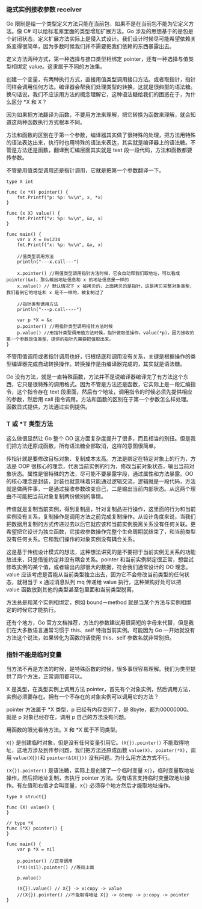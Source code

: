 ### 隐式实例接收参数 receiver

Go 限制是给一个类型定义方法只能在当前包，如果不是在当前包不能为它定义方法。像 C# 可以给标准库里面的类型增加扩展方法。Go
涉及的思想基于的是包是个封闭状态，定义扩展方法实际上是侵入式设计。我们设计时候尽可能希望依赖关系变得很简单，因为多数时候我们并不需要把我们依赖的东西暴露出去。

定义方法两种方式，第一种选择与接口类型相绑定 pointer，还有一种选择与值类型相绑定 value。这隶属于不同的方法集。

创建一个变量，有两种执行方式，直接用值类型调用接口方法。或者取指针，指针同样会调用任何方法。编译器会帮我们处理类型的转换，这就是很典型的语法糖。换句话说，我们不应该用方法的概念理解它，这种语法糖给我们的困惑在于，为什么区分
*X 和 X？

因为如果把方法翻译为函数，不要用方法来理解，把它转换为函数来理解，就会知道这两种函数执行方式根本不同。

方法和函数的区别在于第一个参数，编译器其实做了很特殊的处理，把方法用特殊的语法表达出来，执行时也用特殊的语法来表达，其实就是编译器上的语法糖。不管是方法还是函数，翻译到汇编层面其实就是
text 段一段代码，方法和函数都要传参数。

不管是用值类型调用还是指针调用，它就是把第一个参数翻译一下。

    
    
    type X int
    
    func (x *X) pointer() {
        fmt.Printf("p: %p: %v\n", x, *x)
    }
    
    func (x X) value() {
        fmt.Printf("v: %p: %v\n", &x, x)
    }
    
    func main() {
        var x X = 0x1234
        fmt.Printf("x: %p: %v\n", &x, x)
    
        //值类型调用方法
        println("---x.call---")
    
        x.pointer() //用值类型调用指针方法时候，它会自动帮我们取地址，可以看成 pointer(&x)，那么输出地址信息和 x 的地址信息是一样的
        x.value() // 默认情况下 x 被拷贝的，上面拷贝的是指针，这是拷贝完整对象类型，我们看到它的地址和 x 是不一样的，被复制过了
    
        //指针类型调用方法
        println("---p.call----")
    
        var p *X = &x
        p.pointer() //用指针类型调用指针方法时候
        p.value() //用指针类型调用值方法时候，指针做取值操作，value(*p)，因为接收的第一个参数是值类型，提供的指针先需要把值取出来。
    }
    

不管用值调用或者指针调用也好，归根结底和调用没有关系，关键是根据操作的类型编译器完成自动转换操作。转换操作是由编译器完成的，其实就是语法糖。

Go
没有方法，就是一直特殊函数，方法并不是说编译器编译完了有方法这个东西，它只是很特殊的调用格式。因为不管是方法还是函数，它实际上是一段汇编指令，这个指令存在
text 段里面，然后有个地址，调用指令的时候必须先提供相应的参数，然后用 call
指令调用。方法和函数的区别在于第一个参数怎么样处理。函数显式提供，方法通过实例提供。

### T 或 *T 类型方法

这么做很显然让 Go 整个 OO 这方面复杂度提升了很多，而且相当的别扭。但是我们把方法还原成函数，所有语法糖全部取消，这样的意图很简单。

传指针就是要修改目标对象、复制成本太高。方法是绑定在特定对象上的行为，方法是 OOP
很核心的理念，代表当前实例的行为，修改当前对象状态，输出当前对象状态。属性是很特殊的方法，尽可能不要暴露字段，通过属性和方法暴露。OO
的核心理念是封装，封装也就意味着只能通过逻辑交流，逻辑就是一段代码，方法就是做两件事，一是通过接收参数改变自己，二是输出当前内部状态。从这两个理由不可能把当前对象复制两份做别的事情。

传值就是复制当前实例，得到复制品，针对复制品进行操作，这里面的行为和当前实例没有关系，复制操作是调用方法之前完成复制操作。从设计角度来说，当我们把数据用复制的方式传递过去以后它就应该和当前实例脱离关系没有任何关联。更希望把它设计为独立函数，它接收参数操作完整个生命周期就结束了，和当前类型没有任何关系。它和我们操作的对象实例没有耦合关系。

这是基于传统设计模式的想法，这种想法讲究的是不要把于当前实例无关系的功能放进来，只是借鉴约定并没有耦合关系。pointer
和当前实例绑定很正常，想尝试修改实例的某个值，或者输出内部很大的数据，符合我们通常设计的 OO 理念。value
应该考虑是否能从当前类型独立出去，因为它不会修改当前类型的任何状态，就相当于 x 通过消息队列 mq 传递给 value 执行，这种架构好处可以把
value 函数放到其他的类型甚至包里面和当前类型脱离。

方法总是和某个实例相绑定，例如 bound－method 就是当某个方法与实例相绑定的时候它才能执行。

还有个地方，Go 官方文档推荐，方法的参数建议用很简短的字母来代替，但是我们在大多数语言通常习惯于 this、self 特指当前实例。可能因为 Go
一开始就没有方法这个说法，如果转化为函数的话使用 this、self 参数名就非常别扭。

### 指针不能是临时变量

当方法不再是方法的时候，是特殊函数的时候，很多事很容易理解。我们为类型提供了两个方法，正常调用都可以。

X 是类型，在类型实例上调用方法 pointer，首先有个对象实例，然后调用方法，实例必须要存在。拥有一个不存在的对象实例可以调用它的方法？

pointer 方法属于 *X 类型，p 已经有内存空间了，是 8byte，都为00000000。就是 p 对象已经存在，调用 p 自己的方法没有问题。

用函数的眼光看待方法。X 和 *X 属于不同类型。

`X{}` 是创建临时对象，但是没有任何变量引用它。`(X{}).pointer()` 不能取得地址，这地方涉及到传参问题，我们把方法还原成函数
`value(X)`、`pointer(*X)`，调用 `value(X{})`和 `pointer(&(X{}))` 没有问题。为什么用方法方式不行。

`(X{}).pointer()` 是语法糖，实际上是创建了一个临时变量 `X{}`，临时变量取地址操作，然后把地址复制，去执行 pointer
方法。没有语言支持临时变量取地址操作。有左值和右值才会叫变量，`X{}` 必须存个地方然后才能取地址操作。

    
    
    type X struct{}
    
    func (X) value() {
    }
    
    // type *X
    func (*X) pointer() {
    }
    
    func main() {
        var p *X = nil
    
        p.pointer() //正常调用
        (*X)(nil).pointer() //等同上面
    
        p.value()
    
        (X{}).value() // X{} -> x:copy -> value
        //(X{}).pointer() //不能取得地址 X{} -> &temp -> p:copy -> pointer
    }
    

